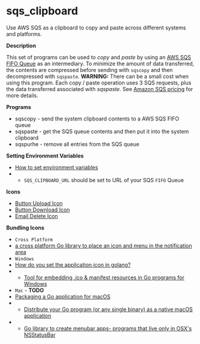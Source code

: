 # sqs_clipboard
Use AWS SQS as a clipboard to copy and paste across different systems and platforms.

**Description**

This set of programs can be used to *copy* and *paste* by using an [AWS SQS FIFO Queue](https://docs.aws.amazon.com/AWSSimpleQueueService/latest/SQSDeveloperGuide/FIFO-queues.html) as an intermediary. To minimize the amount of data transferred, the contents are compressed before sending with `sqscopy` and then decompressed with `sqspaste`.  **WARNING:** There can be a small cost when using this program.  Each copy / paste operation uses 3 SQS requests, plus the data transferred associated with *sqspaste*.  See [Amazon SQS pricing](https://aws.amazon.com/sqs/pricing/) for more details.

**Programs**

* sqscopy - send the system clipboard contents to a AWS SQS FIFO queue
* sqspaste - get the SQS queue contents and then put it into the system clipboard
* sqspurhe - remove all entries from the SQS queue

**Setting Environment Variables**

* [How to set environment variables](https://docs.aws.amazon.com/cli/latest/userguide/cli-configure-envvars.html#envvars-set)
* * `SQS_CLIPBOARD_URL` should be set to URL of your SQS `FIFO` Queue

**Icons**

* [Button Upload Icon](https://www.iconarchive.com/show/soft-scraps-icons-by-hopstarter/Button-Upload-icon.html)
* [Button Download Icon](https://www.iconarchive.com/show/soft-scraps-icons-by-hopstarter/Button-Download-icon.html)
* [Email Delete Icon](https://www.iconarchive.com/show/soft-scraps-icons-by-hopstarter/Email-Delete-icon.html)

**Bundling Icons**

* `Cross Platform`
* [a cross platform Go library to place an icon and menu in the notification area](https://github.com/getlantern/systray)
* `Windows`
* [How do you set the application icon in golang?](https://stackoverflow.com/questions/25602600/how-do-you-set-the-application-icon-in-golang)
* * [Tool for embedding .ico & manifest resources in Go programs for Windows](https://github.com/akavel/rsrc)
* `Mac` - **TODO**
* [Packaging a Go application for macOS](https://medium.com/@mattholt/packaging-a-go-application-for-macos-f7084b00f6b5)
* * [Distribute your Go program (or any single binary) as a native macOS application](https://gist.github.com/mholt/11008646c95d787c30806d3f24b2c844)
* * [Go library to create menubar apps- programs that live only in OSX's NSStatusBar](https://github.com/caseymrm/menuet)
